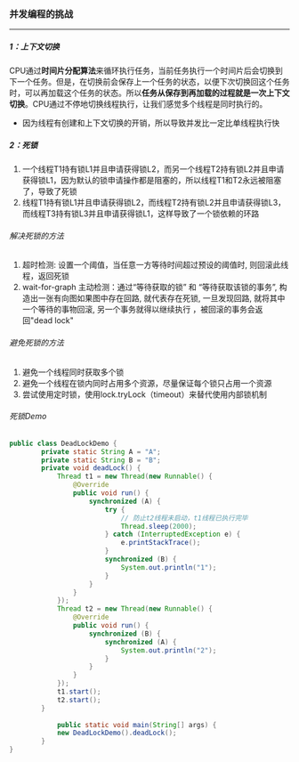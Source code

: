 ### 并发编程的挑战

------

##### 1：上下文切换

​	CPU通过**时间片分配算法**来循环执行任务，当前任务执行一个时间片后会切换到下一个任务。但是，在切换前会保存上一个任务的状态，以便下次切换回这个任务时，可以再加载这个任务的状态。所以**任务从保存到再加载的过程就是一次上下文切换**。CPU通过不停地切换线程执行，让我们感觉多个线程是同时执行的。

- 因为线程有创建和上下文切换的开销，所以导致并发比一定比单线程执行快

##### 2：死锁

1. 一个线程T1持有锁L1并且申请获得锁L2，而另一个线程T2持有锁L2并且申请获得锁L1，因为默认的锁申请操作都是阻塞的，所以线程T1和T2永远被阻塞了，导致了死锁
2. 线程T1持有锁L1并且申请获得锁L2，而线程T2持有锁L2并且申请获得锁L3，而线程T3持有锁L3并且申请获得锁L1，这样导致了一个锁依赖的环路

###### 解决死锁的方法

1. 超时检测: 设置一个阈值，当任意一方等待时间超过预设的阈值时, 则回滚此线程，返回死锁
2. wait-for-graph 主动检测：通过“等待获取的锁” 和 “等待获取该锁的事务”, 构造出⼀张有向图如果图中存在回路, 就代表存在死锁, 一旦发现回路, 就将其中一个等待的事物回滚, 另⼀个事务就得以继续执行 ，被回滚的事务会返回"dead lock"

###### 避免死锁的方法

1. 避免一个线程同时获取多个锁
2. 避免一个线程在锁内同时占用多个资源，尽量保证每个锁只占用一个资源
3. 尝试使用定时锁，使用lock.tryLock（timeout）来替代使用内部锁机制

###### 死锁Demo

```java
public class DeadLockDemo {
        private static String A = "A";
        private static String B = "B";
        private void deadLock() {
            Thread t1 = new Thread(new Runnable() {
                @Override
                public void run() {
                    synchronized (A) {
                        try {
                          	// 防止t2线程未启动，t1线程已执行完毕
                            Thread.sleep(2000);
                        } catch (InterruptedException e) {
                            e.printStackTrace();
                        }
                        synchronized (B) {
                            System.out.println("1");
                        }
                    }
                }
            });
            Thread t2 = new Thread(new Runnable() {
                @Override
                public void run() {
                    synchronized (B) {
                        synchronized (A) {
                            System.out.println("2");
                        }
                    }
                }
            });
            t1.start();
            t2.start();
        }
  
  			public static void main(String[] args) {
            new DeadLockDemo().deadLock();
        }
}
```


